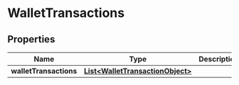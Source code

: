 

# WalletTransactions


## Properties

| Name | Type | Description | Notes |
|------------ | ------------- | ------------- | -------------|
|**walletTransactions** | [**List&lt;WalletTransactionObject&gt;**](WalletTransactionObject.md) |  |  |



